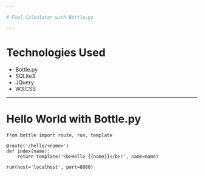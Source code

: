 ```yaml
---

# Fuel Calculator with Bottle.py

---
```


# Technologies Used

- Bottle.py
- SQLite3
- JQuery
- W3.CSS

---

# Hello World with Bottle.py

```
from bottle import route, run, template

@route('/hello/<name>')
def index(name):
    return template('<b>Hello {{name}}</b>!', name=name)

run(host='localhost', port=8080)
```
